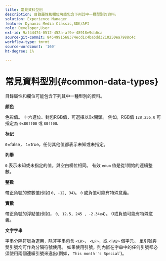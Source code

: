 ```yaml
---
title: 常見資料型別
description: 目錄屬性和欄位可能包含下列其中一種型別的資料。
solution: Experience Manager
feature: Dynamic Media Classic,SDK/API
role: Developer,User
exl-id: 9af44474-0512-452a-af9e-48918e9da6ca
source-git-commit: 8454991568374ecd1c4babdd3210250ea7988c4c
workflow-type: tm+mt
source-wordcount: '160'
ht-degree: 1%

---
```


# 常見資料型別{#common-data-types}

目錄屬性和欄位可能包含下列其中一種型別的資料。

**颜色**

色彩值。 十六進位、封包RGB值，可選擇以0x開頭。 例如，RGB值 `128,255,0` 可指定為 `0x80ff00` 或 `80ff00`.

**标记**

`0`=false， `1`=true，任何其他值都表示未知或未指定。

**列舉**

`0` 表示未知或未指定的值，與空白欄位相同。 有效 `enum` 值是從1開始的連續整數。

**整數**

帶正負號的整數值(例如 `0, -12, 34`)。 `0` 或負值可能有特殊意義。

**實數**

帶正負號的浮點值(例如， `0, 12.5, 245 , -2.34e4`)。 0或負值可能有特殊意義。

**文字字串**

字串分隔符號為選用，除非字串包含 `<CR>`， `<LF>`，或 `<TAB>` 個字元。 單引號與雙引號均可作為分隔符號使用。 如果使用引號，則內嵌在字串中的任何引號都必須使用兩個連續引號來逸出(例如， `This month''s Special`&#39;)。
